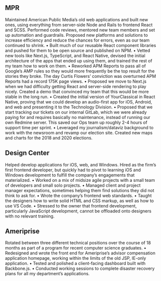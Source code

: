 ## MPR

Maintained American Public Media’s old web applications and built new ones, using everything from server-side Node and Rails to frontend React and SCSS. Performed code reviews, mentored new team members and set up automation and guardrails. Proposed new platforms and solutions to increase efficiency and reduce the chances for errors, even as our team continued to shrink. 
•	Built much of our reusable React component libraries and pushed for them to be open source and published on NPM.
•	Vetted new tools like Next.js, TypeScript, and React Native, devised the initial architecture of the apps that ended up using them, and trained the rest of my team how to work on them.
•	Reworked APM Reports to pass all of Google’s AMP rules so they would more frequently be the top result for the stories they broke. The day Curtis Flowers’ conviction was overturned APM Reports had a record 175K page views.
•	Proposed we move to Next.js when we had difficulty getting React and server-side rendering to play nicely. Created a demo that convinced my team that this would be more stable in the long run.
•	Created the initial version of YourClassical in React Native, proving that we could develop an audio-first app for iOS, Android, and web and presenting it to the Technology Division.
•	Proposed that we start tracking our tickets on our internal GitLab, which we were already paying for and requires basically no maintenance, instead of running our own Redmine server. This saved our Ops team up roughly 2-4 hours of support time per sprint.
•	Leveraged my journalism/dataviz background to work with the newsroom and revamp our election site. Created new maps and charts for the 2018 and 2020 elections.

## Design Center

Helped develop applications for iOS, web, and Windows. Hired as the firm’s first frontend developer, but quickly had to pivot to learning iOS and Windows development to fulfill the company’s engagements that materialized.
• Worked on a mix of midsize agile projects with a small team of developers and small solo projects.
• Managed client and project manager expectations, sometimes helping them find solutions they did not think to ask for.
• Wrote the company’s frontend web standards.
• Taught the designers how to write solid HTML and CSS markup, as well as how to use VS Code.
• Stressed to the owner that frontend development, particularly JavaScript development, cannot be offloaded onto designers with no relevant training.

## Ameriprise

Rotated between three different technical positions over the course of 18 months as part of a program for recent computer science graduates.
• Redesigned and wrote the front end for Ameriprise’s advisor compensation application homepage, working within the limits of the old JSP, IE-only application.
• Tested and polished a client-facing dashboard built with Backbone.js.
• Conducted working sessions to complete disaster recovery plans for all my department’s applications.
